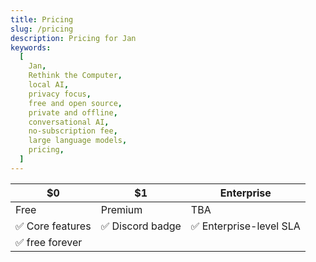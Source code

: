```yaml
---
title: Pricing
slug: /pricing
description: Pricing for Jan
keywords:
  [
    Jan,
    Rethink the Computer,
    local AI,
    privacy focus,
    free and open source,
    private and offline,
    conversational AI,
    no-subscription fee,
    large language models,
    pricing,
  ]
---
```


| $0               | $1               | Enterprise              |
| ---------------- | ---------------- | ----------------------- |
| Free             | Premium          | TBA                     |
| ✅ Core features | ✅ Discord badge | ✅ Enterprise-level SLA |
| ✅ free forever  |                  |                         |
